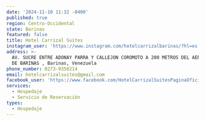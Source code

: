 ```yaml
---
date: '2024-11-10 11:32 -0400'
published: true
region: Centro-Occidental
state: Barinas
featured: false
title: Hotel Carrizal Suites
instagram_user: 'https://www.instagram.com/hotelcarrizalbarinas/?hl=es'
address: >-
  AV. SUCRE ENTRE ADONAY PARRA Y CALLEJON COROMOTO A 200 METROS DEL AEROPUERTO
  DE BARINAS , Barinas, Venezuela
phone_number: 0273-9350214
email: hotelcarrizalsuites@gmail.com
facebook_user: 'https://www.facebook.com/HotelCarrizalSuitesPaginaOficial/?locale=es_LA'
services:
  - Hospedaje
  - Servicio de Reservación
types:
  - Hospedaje
---
```


